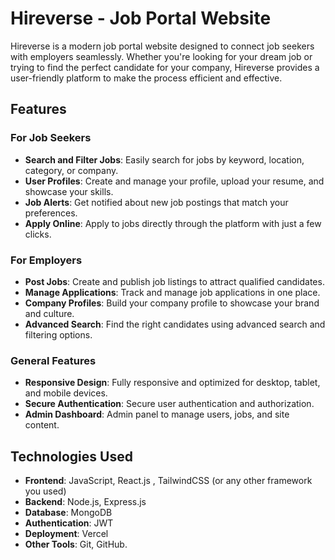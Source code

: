 # Hireverse - Job Portal Website


Hireverse is a modern job portal website designed to connect job seekers with employers seamlessly. Whether you're looking for your dream job or trying to find the perfect candidate for your company, Hireverse provides a user-friendly platform to make the process efficient and effective.

## Features

### For Job Seekers
- **Search and Filter Jobs**: Easily search for jobs by keyword, location, category, or company.
- **User Profiles**: Create and manage your profile, upload your resume, and showcase your skills.
- **Job Alerts**: Get notified about new job postings that match your preferences.
- **Apply Online**: Apply to jobs directly through the platform with just a few clicks.

### For Employers
- **Post Jobs**: Create and publish job listings to attract qualified candidates.
- **Manage Applications**: Track and manage job applications in one place.
- **Company Profiles**: Build your company profile to showcase your brand and culture.
- **Advanced Search**: Find the right candidates using advanced search and filtering options.

### General Features
- **Responsive Design**: Fully responsive and optimized for desktop, tablet, and mobile devices.
- **Secure Authentication**: Secure user authentication and authorization.
- **Admin Dashboard**: Admin panel to manage users, jobs, and site content.

## Technologies Used

- **Frontend**: JavaScript, React.js , TailwindCSS (or any other framework you used)
- **Backend**: Node.js, Express.js
- **Database**: MongoDB
- **Authentication**: JWT
- **Deployment**: Vercel
- **Other Tools**: Git, GitHub.
